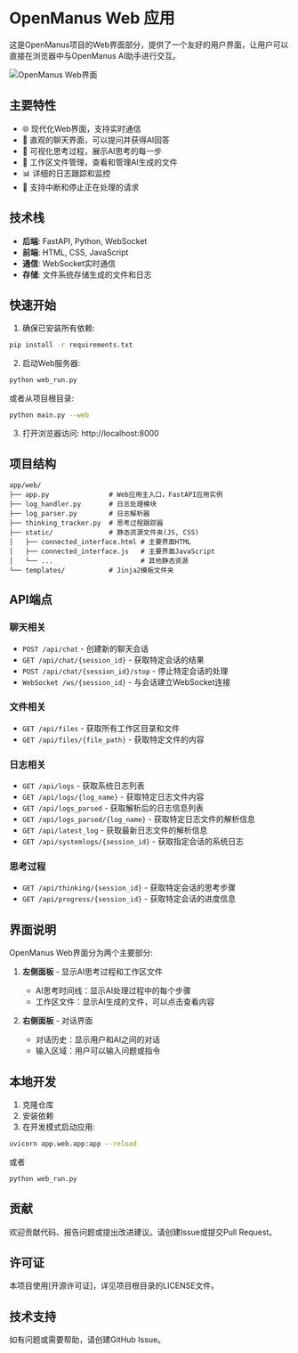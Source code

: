 # OpenManus Web 应用

这是OpenManus项目的Web界面部分，提供了一个友好的用户界面，让用户可以直接在浏览器中与OpenManus AI助手进行交互。

![OpenManus Web界面](../assets/interface.png)

## 主要特性

- 🌐 现代化Web界面，支持实时通信
- 💬 直观的聊天界面，可以提问并获得AI回答
- 🧠 可视化思考过程，展示AI思考的每一步
- 📁 工作区文件管理，查看和管理AI生成的文件
- 📊 详细的日志跟踪和监控
- 🚀 支持中断和停止正在处理的请求

## 技术栈

- **后端**: FastAPI, Python, WebSocket
- **前端**: HTML, CSS, JavaScript
- **通信**: WebSocket实时通信
- **存储**: 文件系统存储生成的文件和日志

## 快速开始

1. 确保已安装所有依赖:

```bash
pip install -r requirements.txt
```

2. 启动Web服务器:

```bash
python web_run.py
```

或者从项目根目录:

```bash
python main.py --web
```

3. 打开浏览器访问: http://localhost:8000

## 项目结构

```
app/web/
├── app.py               # Web应用主入口，FastAPI应用实例
├── log_handler.py       # 日志处理模块
├── log_parser.py        # 日志解析器
├── thinking_tracker.py  # 思考过程跟踪器
├── static/              # 静态资源文件夹(JS, CSS)
│   ├── connected_interface.html # 主要界面HTML
│   ├── connected_interface.js   # 主要界面JavaScript
│   └── ...                      # 其他静态资源
└── templates/           # Jinja2模板文件夹
```

## API端点

### 聊天相关

- `POST /api/chat` - 创建新的聊天会话
- `GET /api/chat/{session_id}` - 获取特定会话的结果
- `POST /api/chat/{session_id}/stop` - 停止特定会话的处理
- `WebSocket /ws/{session_id}` - 与会话建立WebSocket连接

### 文件相关

- `GET /api/files` - 获取所有工作区目录和文件
- `GET /api/files/{file_path}` - 获取特定文件的内容

### 日志相关

- `GET /api/logs` - 获取系统日志列表
- `GET /api/logs/{log_name}` - 获取特定日志文件内容
- `GET /api/logs_parsed` - 获取解析后的日志信息列表
- `GET /api/logs_parsed/{log_name}` - 获取特定日志文件的解析信息
- `GET /api/latest_log` - 获取最新日志文件的解析信息
- `GET /api/systemlogs/{session_id}` - 获取指定会话的系统日志

### 思考过程

- `GET /api/thinking/{session_id}` - 获取特定会话的思考步骤
- `GET /api/progress/{session_id}` - 获取特定会话的进度信息

## 界面说明

OpenManus Web界面分为两个主要部分:

1. **左侧面板** - 显示AI思考过程和工作区文件
   - AI思考时间线：显示AI处理过程中的每个步骤
   - 工作区文件：显示AI生成的文件，可以点击查看内容

2. **右侧面板** - 对话界面
   - 对话历史：显示用户和AI之间的对话
   - 输入区域：用户可以输入问题或指令

## 本地开发

1. 克隆仓库
2. 安装依赖
3. 在开发模式启动应用:

```bash
uvicorn app.web.app:app --reload
```
或者
```bash
python web_run.py
```

## 贡献

欢迎贡献代码、报告问题或提出改进建议。请创建Issue或提交Pull Request。

## 许可证

本项目使用[开源许可证]，详见项目根目录的LICENSE文件。

## 技术支持

如有问题或需要帮助，请创建GitHub Issue。
